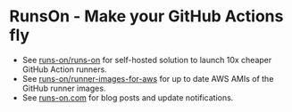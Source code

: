 # RunsOn - Make your GitHub Actions fly

* See [runs-on/runs-on](https://github.com/runs-on/runs-on) for self-hosted solution to launch 10x cheaper GitHub Action runners.
* See [runs-on/runner-images-for-aws](https://github.com/runs-on/runner-images-for-aws) for up to date AWS AMIs of the GitHub runner images.
* See [runs-on.com](https://runs-on.com) for blog posts and update notifications.
